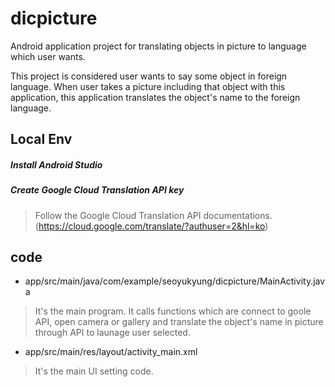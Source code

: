 # dicpicture
Android application project for translating objects in picture to language which user wants.

This project is considered user wants to say some object in foreign language. When user takes a picture including that object with this application, this application translates the object's name to the foreign language.

## Local Env

##### Install Android Studio

##### Create Google Cloud Translation API key

> Follow the Google Cloud Translation API documentations. (https://cloud.google.com/translate/?authuser=2&hl=ko)

## code
* app/src/main/java/com/example/seoyukyung/dicpicture/MainActivity.java
>It's the main program. It calls functions which are connect to goole API, open camera or gallery and translate the object's name in picture through API to launage user selected.

* app/src/main/res/layout/activity_main.xml
>It's the main UI setting code.
